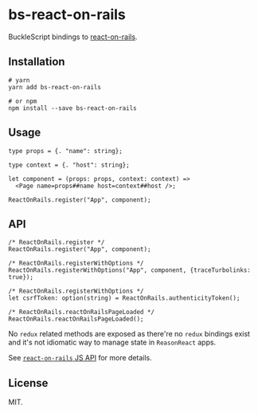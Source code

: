 # bs-react-on-rails

BuckleScript bindings to [react-on-rails](https://github.com/shakacode/react_on_rails).

## Installation
```shell
# yarn
yarn add bs-react-on-rails

# or npm
npm install --save bs-react-on-rails
```

## Usage

```reason
type props = {. "name": string};

type context = {. "host": string};

let component = (props: props, context: context) =>
  <Page name=props##name host=context##host />;

ReactOnRails.register("App", component);
```

## API
```reason
/* ReactOnRails.register */
ReactOnRails.register("App", component);

/* ReactOnRails.registerWithOptions */
ReactOnRails.registerWithOptions("App", component, {traceTurbolinks: true});

/* ReactOnRails.registerWithOptions */
let csrfToken: option(string) = ReactOnRails.authenticityToken();

/* ReactOnRails.reactOnRailsPageLoaded */
ReactOnRails.reactOnRailsPageLoaded();
```

No `redux` related methods are exposed as there're no `redux` bindings exist and it's not idiomatic way to manage state in `ReasonReact` apps.

See [`react-on-rails` JS API](https://github.com/shakacode/react_on_rails/blob/master/docs/api/javascript-api.md) for more details.

## License
MIT.
